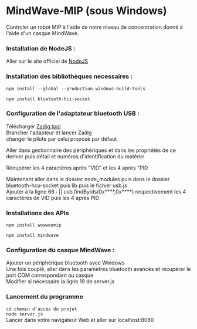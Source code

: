 # MindWave-MIP (sous Windows)
Controler un robot MIP à l'aide de notre niveau de concentration donné à l'aide d'un casque MindWave.
### Installation de NodeJS :

Aller sur le site officiel de [NodeJS](https://nodejs.org/en/download/)  

### Installation des bibliothèques necessaires :

`npm install --global --production windows-build-tools`  

`npm install bluetooth-hci-socket`  

### Configuration de l'adaptateur bluetooth USB :
Télécharger [Zadig tool](https://zadig.akeo.ie/)  
Brancher l'adapteur et lancer Zadig  
changer le pilote par celui proposé par défaut  

Aller dans gestionnaire des périphériques et dans les propriétés de ce dernier puis détail et numéros d'identification du matériel  

Récupérer les 4 caractères après "VID" et les 4 après "PID  

Maintenant aller dans le dossier node_modules puis dans le dossier bluetooth-hcu-socket puis lib puis le fichier usb.js  
Ajouter à la ligne 66 : || usb.findByIds(0x****,0x****) respectivement les 4 caractères de VID puis les 4 après PID  

### Installations des APIs  

`npm install wowweemip`  

`npm install mindwave`

### Configuration du casque MindWave :  
Ajouter un périphérique bluetooth avec Windows  
Une fois couplé, aller dans les paramètres bluetooth avancés et récupérer le port COM correspondant au casque  
Modifier si nécessaire la ligne 19 de server.js 

### Lancement du programme 
`cd chemin d'accès du projet`  
`node server.js`  
Lancer dans votre navigateur Web et aller sur localhost:8080


